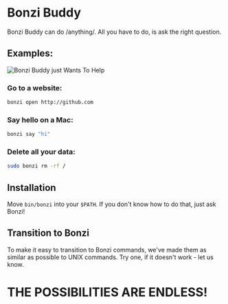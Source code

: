 # Bonzi Buddy

Bonzi Buddy can do /anything/. All you have to do, is ask the right question.

## Examples:

![Bonzi Buddy just Wants To Help](https://github.com/grahamc/bonzi-buddy/raw/master/example.png)

### Go to a website:

```bash
bonzi open http://github.com
```

### Say hello on a Mac:

```bash
bonzi say "hi"
```

### Delete all your data:

```bash
sudo bonzi rm -rf /
```

## Installation

Move `bin/bonzi` into your `$PATH`. If you don't know how to do that, just ask
Bonzi!

## Transition to Bonzi

To make it easy to transition to Bonzi commands, we've made them as similar as
possible to UNIX commands. Try one, if it doesn't work - let us know.

# THE POSSIBILITIES ARE ENDLESS!

